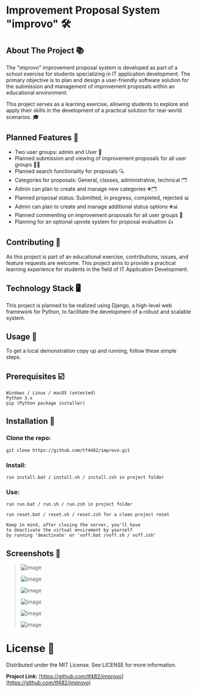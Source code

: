 # Improvement Proposal System "improvo" 🛠️

## About The Project 📚

The "improvo" improvement proposal system is developed as part of a school exercise for students specializing in IT application development. The primary objective is to plan and design a user-friendly software solution for the submission and management of improvement proposals within an educational environment.

This project serves as a learning exercise, allowing students to explore and apply their skills in the development of a practical solution for real-world scenarios. 🎓

## Planned Features 🚀

- Two user groups: admin and User 👥
- Planned submission and viewing of improvement proposals for all user groups 📝👀
- Planned search functionality for proposals 🔍
- Categories for proposals: General, classes, administrative, technical 🗂️
- Admin can plan to create and manage new categories ➕🗂️
- Planned proposal status: Submitted, in progress, completed, rejected 📊
- Admin can plan to create and manage additional status options ➕📊
- Planned commenting on improvement proposals for all user groups 💬
- Planning for an optional upvote system for proposal evaluation 👍

## Contributing 🤝

As this project is part of an educational exercise, contributions, issues, and feature requests are welcome. This project aims to provide a practical learning experience for students in the field of IT Application Development.

## Technology Stack 🖥️

This project is planned to be realized using Django, a high-level web framework for Python, to facilitate the development of a robust and scalable system.

## Usage 🐍

To get a local demonstration copy up and running, follow these simple steps.

## Prerequisites ☑️

    Windows / Linux / macOS (untested)
    Python 3.x
    pip (Python package installer)

## Installation 💾

### Clone the repo:

    git clone https://github.com/tf4482/improvo.git

### Install:

    run install.bat / install.sh / install.zsh in project folder

### Use:

    run run.bat / run.sh / run.zsh in project folder

    run reset.bat / reset.sh / reset.zsh for a clean project reset

    Keep in mind, after closing the server, you'll have 
    to deactivate the virtual enviroment by yourself 
    by running 'deactivate' or 'voff.bat /voff.sh / voff.zsh'

## Screenshots 📸

> ![image](https://github.com/tf4482/improvo/assets/107394980/884493bd-2d89-4373-8705-fb3fd6a84d80)
>
> ![image](https://github.com/tf4482/improvo/assets/107394980/e914a46e-8b12-4a23-b4b4-c060072197b9)
>
> ![image](https://github.com/tf4482/improvo/assets/107394980/ef47d8ef-7626-489a-bed1-d1043bd6409c)
>
> ![image](https://github.com/tf4482/improvo/assets/107394980/3cc49cf2-4dc2-44b4-9ddc-bbd2af6f2ee0)
>
> ![image](https://github.com/tf4482/improvo/assets/107394980/b6be1b28-ada6-4fd2-972c-c0c0b3cc4fe3)
>
> ![image](https://github.com/tf4482/improvo/assets/107394980/d0c8575a-82be-43f8-9765-4c1295525f7f)

# License 📜

Distributed under the MIT License. See LICENSE for more information.

**Project Link:** [https://github.com/tf482/improvo](https://github.com/tf482/improvo)
